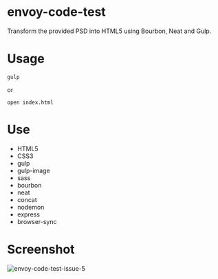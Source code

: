 # envoy-code-test
Transform the provided PSD into HTML5 using Bourbon, Neat and Gulp.
# Usage
```
gulp
```
or
```
open index.html
```
# Use
* HTML5
* CSS3
* gulp
* gulp-image
* sass
* bourbon
* neat
* concat
* nodemon
* express
* browser-sync
# Screenshot
![envoy-code-test-issue-5](https://user-images.githubusercontent.com/27325328/34546151-e7ff9e4e-f0a6-11e7-8166-bd4e960125e3.gif)
